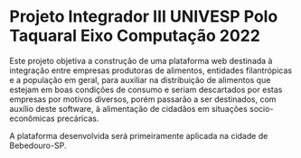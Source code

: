 # Projeto Integrador III UNIVESP Polo Taquaral Eixo Computação 2022

Este projeto objetiva a construção de uma plataforma web destinada à integração entre empresas produtoras de alimentos, entidades filantrópicas e a população em geral, para auxiliar na distribuição de alimentos que estejam em boas condições de consumo e seriam descartados por estas empresas por motivos diversos, porém passarão a ser destinados, com auxílio deste software, à alimentação de cidadãos em situações socio-econômicas precáricas. 

A plataforma desenvolvida será primeiramente aplicada na cidade de Bebedouro-SP. 
